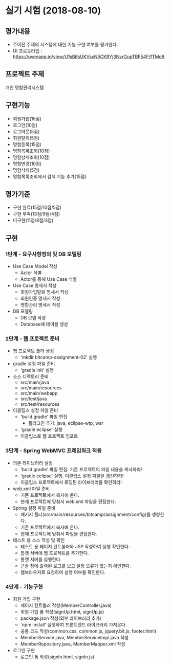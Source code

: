 # 실기 시험 (2018-08-10)

## 평가내용	
- 주어진 주제의 시스템에 대한 기능 구현 여부를 평가한다.
- UI 프로토타입 : https://ovenapp.io/view/U1sBifsUKVsxN5CKRYj3NvrGupTBF54F/fTMo8

## 프로젝트 주제	
개인 명함관리시스템

## 구현기능	
- 회원가입(15점)
- 로그인(10점)
- 로그아웃(5점)
- 회원탈퇴(5점)
- 명함등록(15점)
- 명함목록조회(10점)
- 명함상세조회(10점)
- 명함변경(10점)
- 명함삭제(5점)
- 명함목록조회에서 검색 기능 추가(15점)


## 평가기준	
- 구현 완료(15점/10점/5점)
- 구현 부족(13점/9점/4점)
- 미구현(11점/8점/3점)

## 구현

### 1단계 - 요구사항정의 및 DB 모델링
- Use Case Model 작성
    - Actor 식별
    - Actor를 통해 Use Case 식별
- Use Case 명세서 작성
    - 회원가입탈퇴 명세서 작성
    - 회원인증 명세서 작성
    - 명함관리 명세서 작성
- DB 모델링
    - DB 모델 작성
    - Database에 테이블 생성
        
### 2단계 - 웹 프로젝트 준비
- 웹 프로젝트 폴더 생성
    - 'mkdir bitcamp-assignment-02' 실행
- gradle 설정 파일 준비
    - 'gradle init' 실행
- 소스 디렉토리 준비
    - src/main/java
    - src/main/resources
    - src/main/webapp
    - src/test/java
    - src/test/resources
- 이클립스 설정 파일 준비
    - 'build.gradle' 파일 편집
        - 플러그인 추가: java, eclipse-wtp, war
    - 'gradle eclipse' 실행
    - 이클립스로 웹 프로젝트 임포트 

### 3단계 - Spring WebMVC 프레임워크 적용
- 의존 라이브러리 설정
    - 'build.gradle' 파일 편집. 기존 프로젝트의 파일 내용을 복사하라!
    - 'gradle eclipse' 실행. 이클립스 설정 파일을 갱신하라!
    - 이클립스 프로젝트에서 로딩된 라이브러리를 확인하라!
- web.xml 파일 준비
    - 기존 프로젝트에서 복사해 온다.
    - 현재 프로젝트에 맞춰서 web.xml 파일을 편집한다.
- Spring 설정 파일 준비
    - 패키지 폴더(src/main/resources/bitcamp/assignment/config)를 생성한다.
    - 기존 프로젝트에서 복사해 온다.
    - 현재 프로젝트에 맞춰서 파일을 편집한다.
- 테스트 용 소스 작성 및 확인
    - 테스트 용 페이지 컨트롤러와 JSP 작성하여 실행 확인한다.
    - 톰캣 서버에 웹 프로젝트를 추가한다.
    - 톰캣 서버를 실행한다. 
    - 콘솔 창에 출력된 로그를 보고 설정 오류가 없는지 확인한다.
    - 웹브라우저로 요청하여 실행 여부를 확인한다.

### 4단계 - 기능구현
- 회원 가입 구현
    - 페이지 컨트롤러 작성(MemberController.java)
    - 회원 가입 폼 작성(signUp.html, signUp.js)
    - package.json 작성(외부 라이브러리 추가)
    - 'npm install' 실행하여 프론트엔드 라이브러리 가져온다.
    - 공통 코드 작성(common.css, common.js, jquery.bit.js, footer.html)
    - MemberService.java, MemberServiceImpl.java 작성
    - MemberRepository.java, MemberMapper.xml 작성
- 로그인 구현
    - 로그인 폼 작성(signIn.html, signIn.js)
     






